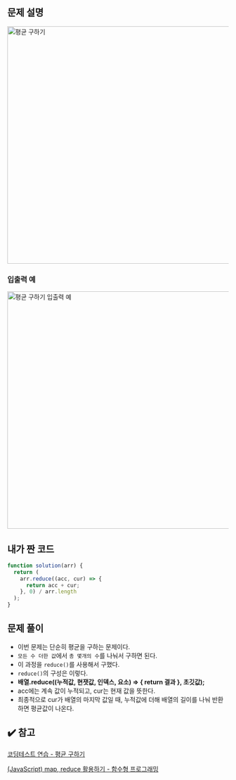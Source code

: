## 문제 설명

<img width="540" alt="평균 구하기" src="https://user-images.githubusercontent.com/47416686/118388224-1a56a880-b65e-11eb-821d-48054cc292d5.png">

### 입출력 예

<img width="540" alt="평균 구하기 입출력 예" src="https://user-images.githubusercontent.com/47416686/118388229-27739780-b65e-11eb-9a04-67c36e087dd1.png">

## 내가 짠 코드

```jsx
function solution(arr) {
  return (
    arr.reduce((acc, cur) => {
      return acc + cur;
    }, 0) / arr.length
  );
}
```

## 문제 풀이

- 이번 문제는 단순히 평균을 구하는 문제이다.
- `모든 수 더한 값`에서 `총 몇개의 수`를 나눠서 구하면 된다.
- 이 과정을 `reduce()`를 사용해서 구했다.
- `reduce()`의 구성은 이렇다.
- **배열.reduce((누적값, 현잿값, 인덱스, 요소) => { return 결과 }, 초깃값);**
- acc에는 계속 값이 누적되고, cur는 현재 값을 뜻한다.
- 최종적으로 cur가 배열의 마지막 값일 때, 누적값에 더해 배열의 길이를 나눠 반환하면 평균값이 나온다.

## ✔️ 참고

[코딩테스트 연습 - 평균 구하기](https://programmers.co.kr/learn/courses/30/lessons/12944)

[(JavaScript) map, reduce 활용하기 - 함수형 프로그래밍](https://www.zerocho.com/category/JavaScript/post/5acafb05f24445001b8d796d)
